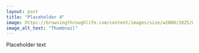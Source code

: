```yaml
---
layout: post
title: "Placeholder 4"
image: https://browsingthroughlife.com/content/images/size/w2000/2025/06/WP-vs-Ghost-vs-Jekyll-1-.png
image_alt_text: "Thumbnail"
---
```


Placeholder text
